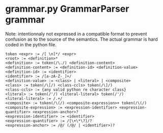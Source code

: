 # grammar.py GrammarParser grammar

Note: intentionnaly not expressed in a compatible format to prevent confusion as
 to the source of the semantics. The actual grammar is hard coded in the
python file.

    token <expr> := /[ \n]*/ <expr>
    <root> := <definition>*
    <definition> := token(/\./) <definition-content>
    <definition-content> := <definition-id> <definition-value>
    <definition-id> := <identifier>
    <identifier> := /[a-zA-Z-_]+/
    <definition-value> := <class> | <literal> | <composite>
    <class> := token(/\[/) <class-ccls> token(/\]/)
    <class-ccls> := {any valid python re character class}
    <literal> := token(/'/) <literal-literal> token(/'/)
    <literal-literal> := /.+/
    <composite> := token(/\(/) <composite-expression>+ token(/\(/)
    <composite-expression> := <expression-identifier> <expression-quantifier> <expression-anchor>?
    <expression-identifier> := <identifier>
    <expression-quantifier> := /[\+\*\?]/?
    <expression-anchor> := /@/ (/@/ | <identifier>)?